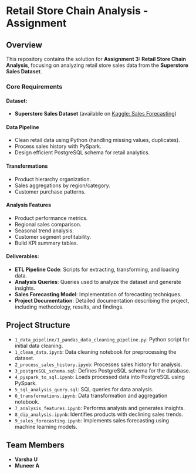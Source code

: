# Retail Store Chain Analysis - Assignment

## Overview
This repository contains the solution for **Assignment 3: Retail Store Chain Analysis**, focusing on analyzing retail store sales data from the **Superstore Sales Dataset**.

### Core Requirements

#### Dataset: 
- **Superstore Sales Dataset** (available on [Kaggle: Sales Forecasting](https://www.kaggle.com/datasets/rohitsahoo/sales-forecasting))

#### Data Pipeline

- Clean retail data using Python (handling missing values, duplicates).
- Process sales history with PySpark.
- Design efficient PostgreSQL schema for retail analytics.

#### Transformations

- Product hierarchy organization.
- Sales aggregations by region/category.
- Customer purchase patterns.

#### Analysis Features

- Product performance metrics.
- Regional sales comparison.
- Seasonal trend analysis.
- Customer segment profitability.
- Build KPI summary tables.

#### Deliverables:

- **ETL Pipeline Code**: Scripts for extracting, transforming, and loading data.
- **Analysis Queries**: Queries used to analyze the dataset and generate insights.
- **Sales Forecasting Model**: Implementation of forecasting techniques.
- **Project Documentation**: Detailed documentation describing the project, including methodology, results, and findings.

## Project Structure

- `1_data_pipeline/1_pandas_data_cleaning_pipeline.py`: Python script for initial data cleaning.
- `1_clean_data.ipynb`: Data cleaning notebook for preprocessing the dataset.
- `2_process_sales_history.ipynb`: Processes sales history for analysis.
- `3_postgreSQL_schema.sql`: Defines PostgreSQL schema for the database.
- `4_pyspark_to_sql.ipynb`: Loads processed data into PostgreSQL using PySpark.
- `5_sql_analysis_query.sql`: SQL queries for data analysis.
- `6_transformations.ipynb`: Data transformation and aggregation notebook.
- `7_analysis_features.ipynb`: Performs analysis and generates insights.
- `8_dip_analysis.ipynb`: Identifies products with declining sales trends.
- `9_sales_forecasting.ipynb`: Implements sales forecasting using machine learning models.

## Team Members

- **Varsha U**
- **Muneer A**
